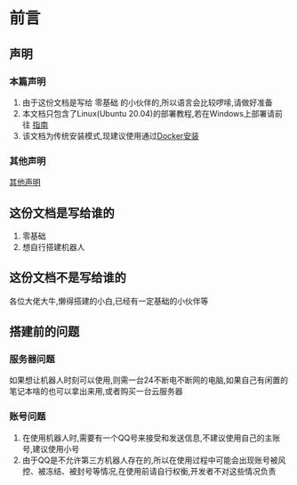 # 前言
## 声明
### 本篇声明
1. 由于这份文档是写给 零基础 的小伙伴的,所以语言会比较啰嗦,请做好准备
2. 本文档只包含了Linux(Ubuntu 20.04)的部署教程,若在Windows上部署请前往 [指南](/guide/)
3. 该文档为传统安装模式,现建议使用通过[Docker安装](/docker/)
### 其他声明
[其他声明](/guide/#声明)

## 这份文档是写给谁的
1. 零基础  
2. 想自行搭建机器人  

## 这份文档不是写给谁的
各位大佬大牛,懒得搭建的小白,已经有一定基础的小伙伴等

## 搭建前的问题
### 服务器问题
如果想让机器人时刻可以使用,则需一台24不断电不断网的电脑,如果自己有闲置的笔记本啥的也可以拿出来用,或者购买一台云服务器

### 账号问题
1. 在使用机器人时,需要有一个QQ号来接受和发送信息,不建议使用自己的主账号,建议使用小号  
2. 由于QQ是不允许第三方机器人存在的,所以在使用过程中可能会出现账号被风控、被冻结、被封号等情况,在使用前请自行权衡,开发者不对这些情况负责  
